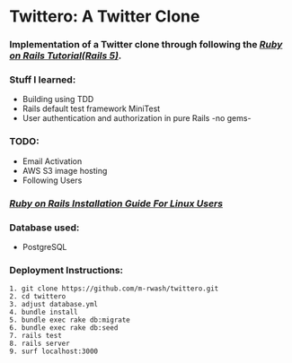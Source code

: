 # Twittero: A Twitter Clone
### Implementation of a Twitter clone through following the  [*Ruby on Rails Tutorial(Rails 5)*](http://www.railstutorial.org/).

### Stuff I learned:
* Building using TDD
* Rails default test framework MiniTest 
* User authentication and authorization in pure Rails -no gems-

### TODO:
* Email Activation
* AWS S3 image hosting
* Following Users

### [*Ruby on Rails Installation Guide For Linux Users*](https://www.digitalocean.com/community/tutorials/how-to-install-ruby-on-rails-with-rbenv-on-ubuntu-16-04)

### Database used:
* PostgreSQL 

### Deployment Instructions:
```
1. git clone https://github.com/m-rwash/twittero.git
2. cd twittero
3. adjust database.yml
4. bundle install
5. bundle exec rake db:migrate
6. bundle exec rake db:seed
7. rails test
8. rails server
9. surf localhost:3000

```